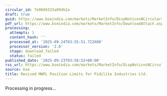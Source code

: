 ```yaml
---
circular_id: 7e0604333a094b2a
draft: true
guid: https://www.bseindia.com/markets/MarketInfo/DispNoticesNCirculars.aspx?Noticeid={EE607616-5B74-499E-B064-E95A6D6B3A58}&noticeno=20250923-1&dt=09/23/2025&icount=1&totcount=84&flag=0
pdf_url: https://www.bseindia.com/markets/MarketInfo/DownloadAttach.aspx?id=20250923-1&attachedId=
processing:
  attempts: 1
  content_hash: ''
  processed_at: '2025-09-24T03:55:51.722680'
  processor_version: '2.0'
  stage: download_failed
  status: failed
published_date: '2025-09-23T03:58:52+00:00'
rss_url: https://www.bseindia.com/markets/MarketInfo/DispNoticesNCirculars.aspx?Noticeid={EE607616-5B74-499E-B064-E95A6D6B3A58}&noticeno=20250923-1&dt=09/23/2025&icount=1&totcount=84&flag=0
source: bse
title: Revised MWPL Position Limits for Pidilite Industries Ltd.
---
```


Processing in progress...
